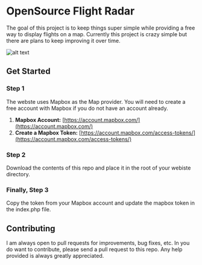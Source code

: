 # OpenSource Flight Radar

The goal of this project is to keep things super simple while providing a free way to display flights on a map. Currently this project is crazy simple but there are plans to keep improving it over time.

![alt text](https://github.com/justingreerbbi/opensource-flight-radar/blob/main/Screenshot1.png?raw=true)

## Get Started

### Step 1

The webste uses Mapbox as the Map provider. You will need to create a free account with Mapbox if you do not have an account already.

1. **Mapbox Account:** [https://account.mapbox.com/](https://account.mapbox.com/)
2. **Create a Mapbox Token:** [https://account.mapbox.com/access-tokens/](https://account.mapbox.com/access-tokens/)

### Step 2

Download the contents of this repo and place it in the root of your webiste directory.

### Finally, Step 3

Copy the token from your Mapbox account and update the mapbox token in the index.php file.

## Contributing

I am always open to pull requests for improvements, bug fixes, etc. In you do want to contribute, please send a pull request to this repo. Any help provided is always greatly appreciated.
